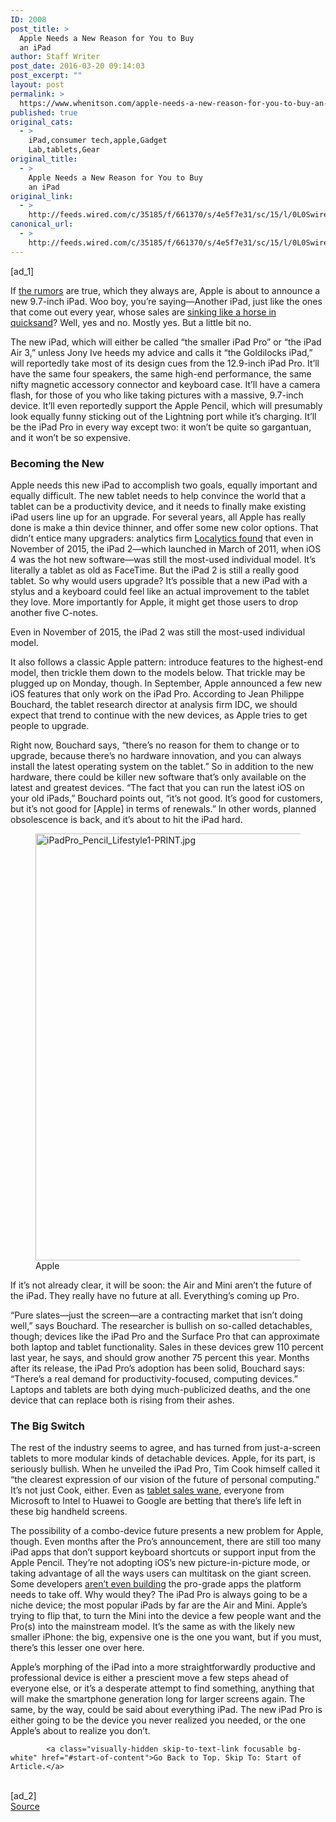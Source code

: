 ```yaml
---
ID: 2008
post_title: >
  Apple Needs a New Reason for You to Buy
  an iPad
author: Staff Writer
post_date: 2016-03-20 09:14:03
post_excerpt: ""
layout: post
permalink: >
  https://www.whenitson.com/apple-needs-a-new-reason-for-you-to-buy-an-ipad/
published: true
original_cats:
  - >
    iPad,consumer tech,apple,Gadget
    Lab,tablets,Gear
original_title:
  - >
    Apple Needs a New Reason for You to Buy
    an iPad
original_link:
  - >
    http://feeds.wired.com/c/35185/f/661370/s/4e5f7e31/sc/15/l/0L0Swired0N0C20A160C0A30Capple0Enew0Eipad0E20C/story01.htm
canonical_url:
  - >
    http://feeds.wired.com/c/35185/f/661370/s/4e5f7e31/sc/15/l/0L0Swired0N0C20A160C0A30Capple0Enew0Eipad0E20C/story01.htm
---
```

 [ad_1]
<br><div id=""><p>If <a href="http://9to5mac.com/2016/03/11/apple-march-31st-event-new-hardware/" target="_blank">the rumors</a> are true, which they always are, Apple is about to announce a new 9.7-inch iPad. Woo boy, you’re saying—Another iPad, just like the ones that come out every year, whose sales are <a href="http://www.digitimes.com/news/a20160216PD208.html">sinking like a horse in quicksand</a>? Well, yes and no. Mostly yes. But a little bit no.</p>
<p>The new iPad, which will either be called “the smaller iPad Pro” or “the iPad Air 3,” unless Jony Ive heeds my advice and calls it “the Goldilocks iPad,” will reportedly take most of its design cues from the 12.9-inch iPad Pro. It’ll have the same four speakers, the same high-end performance, the same nifty magnetic accessory connector and keyboard case. It’ll have a camera flash, for those of you who like taking pictures with a massive, 9.7-inch device. It’ll even reportedly support the Apple Pencil, which will presumably look equally funny sticking out of the Lightning port while it’s charging. It’ll be the iPad Pro in every way except two: it won’t be quite so gargantuan, and it won’t be so expensive.</p>
<h3>Becoming the New</h3>
<p>Apple needs this new iPad to accomplish two goals, equally important and equally difficult. The new tablet needs to help convince the world that a tablet can be a productivity device, and it needs to finally make existing iPad users line up for an upgrade. For several years, all Apple has really done is make a thin device thinner, and offer some new color options. That didn’t entice many upgraders: analytics firm <a href="http://info.localytics.com/blog/ipad-market-share-analysis-will-the-ipad-pro-dethrone-the-ipad-2" target="_blank">Localytics found</a> that even in November of 2015, the iPad 2—which launched in March of 2011, when iOS 4 was the hot new software—was still the most-used individual model. It’s literally a tablet as old as FaceTime. But the iPad 2 is still a really good tablet. So why would users upgrade? It’s possible that a new iPad with a stylus and a keyboard could feel like an actual improvement to the tablet they love. More importantly for Apple, it might get those users to drop another five C-notes. </p>
<p data-js="fader" class="pullquote carve fader">
	Even in November of 2015, the iPad 2 was still the most-used individual model.	<span class="attribution"/>
</p>
It also follows a classic Apple pattern: introduce features to the highest-end model, then trickle them down to the models below. That trickle may be plugged up on Monday, though. In September, Apple announced a few new iOS features that only work on the iPad Pro. According to Jean Philippe Bouchard, the tablet research director at analysis firm IDC, we should expect that trend to continue with the new devices, as Apple tries to get people to upgrade.
<p>Right now, Bouchard says, “there’s no reason for them to change or to upgrade, because there’s no hardware innovation, and you can always install the latest operating system on the tablet.” So in addition to the new hardware, there could be killer new software that’s only available on the latest and greatest devices. “The fact that you can run the latest iOS on your old iPads,” Bouchard points out, “it’s not good. It’s good for customers, but it’s not good for [Apple] in terms of renewals.” In other words, planned obsolescence is back, and it’s about to hit the iPad hard.</p>
<figure attachment_1990513="" class="wp-caption landscape alignnone  relative" data-js="fader"><a href="http://www.wired.com/wp-content/uploads/2016/03/iPadPro_Pencil_Lifestyle1-PRINT.jpg"><img src="http://www.whenitson.com/wp-content/uploads/2016/03/Apple-Needs-a-New-Reason-for-You-to-Buy-an-iPad.jpg" alt="iPadPro_Pencil_Lifestyle1-PRINT.jpg" width="1024" height="683" class="size-large wp-image-1990513"/></a><figcaption class="wp-caption-text link-underline"><span class="credit link-underline-sm"><span aria-hidden="true" class="ui ui ui-photo inline-block ui-credit relative opacity-6 marg-r-sm marg-l-sm no-caption"/>Apple</span></figcaption></figure><p>If it’s not already clear, it will be soon: the Air and Mini aren’t the future of the iPad. They really have no future at all. Everything’s coming up Pro.</p>
<p>“Pure slates—just the screen—are a contracting market that isn’t doing well,” says Bouchard. The researcher is bullish on so-called detachables, though; devices like the iPad Pro and the Surface Pro that can approximate both laptop and tablet functionality. Sales in these devices grew 110 percent last year, he says, and should grow another 75 percent this year. Months after its release, the iPad Pro’s adoption has been solid, Bouchard says: “There’s a real demand for productivity-focused, computing devices.” Laptops and tablets are both dying much-publicized deaths, and the one device that can replace both is rising from their ashes.</p>
<h3>The Big Switch</h3>
<p>The rest of the industry seems to agree, and has turned from just-a-screen tablets to more modular kinds of detachable devices. Apple, for its part, is seriously bullish. When he unveiled the iPad Pro, Tim Cook himself called it “the clearest expression of our vision of the future of personal computing.” It’s not just Cook, either. Even as <a href="http://variety.com/2016/digital/news/apple-q1-2016-earnings-1201689165/">tablet sales wane</a>, everyone from Microsoft to Intel to Huawei to Google are betting that there’s life left in these big handheld screens. </p>
<p>The possibility of a combo-device future presents a new problem for Apple, though. Even months after the Pro’s announcement, there are still too many iPad apps that don’t support keyboard shortcuts or support input from the Apple Pencil. They’re not adopting iOS’s new picture-in-picture mode, or taking advantage of all the ways users can multitask on the giant screen. Some developers <a href="http://www.theverge.com/2015/11/19/9757516/ipad-pro-apps-pricing-ios-developers-opt-out" target="_blank">aren’t even building</a> the pro-grade apps the platform needs to take off. Why would they? The iPad Pro is always going to be a niche device; the most popular iPads by far are the Air and Mini. Apple’s trying to flip that, to turn the Mini into the device a few people want and the Pro(s) into the mainstream model. It’s the same as with the likely new smaller iPhone: the big, expensive one is the one you want, but if you must, there’s this lesser one over here. </p>
<p>Apple’s morphing of the iPad into a more straightforwardly productive and professional device is either a prescient move a few steps ahead of everyone else, or it’s a desperate attempt to find something, anything that will make the smartphone generation long for larger screens again. The same, by the way, could be said about everything iPad. The new iPad Pro is either going to be the device you never realized you needed, or the one Apple’s about to realize you don’t.</p>

			<a class="visually-hidden skip-to-text-link focusable bg-white" href="#start-of-content">Go Back to Top. Skip To: Start of Article.</a>

			
</div>
<br>[ad_2]
<br><a href="http://feeds.wired.com/c/35185/f/661370/s/4e5f7e31/sc/15/l/0L0Swired0N0C20A160C0A30Capple0Enew0Eipad0E20C/story01.htm">Source </a>
